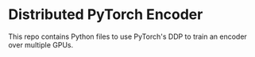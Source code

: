# Distributed PyTorch Encoder

This repo contains Python files to use PyTorch's DDP to train an encoder over multiple GPUs.

